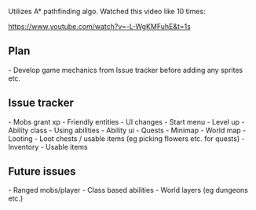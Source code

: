 Utilizes A* pathfinding algo. Watched this video like 10 times:

https://www.youtube.com/watch?v=-L-WgKMFuhE&t=1s

<h2>Plan</h2>
 - Develop game mechanics from Issue tracker before adding any sprites etc.

<h2>Issue tracker</h2>
 - Mobs grant xp
 - Friendly entities
 - UI changes
 - Start menu
 - Level up
 - Ability class
 - Using abilities
 - Ability ui
 - Quests
 - Minimap
 - World map
 - Looting
 - Loot chests / usable items (eg picking flowers etc. for quests)
 - Inventory
 - Usable items



<h2>Future issues</h2>
 - Ranged mobs/player
 - Class based abilities
 - World layers (eg dungeons etc.)
